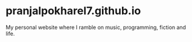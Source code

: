 # pranjalpokharel7.github.io
My personal website where I ramble on music, programming, fiction and life.
